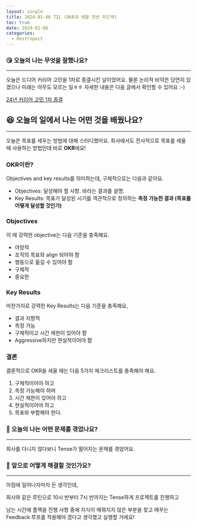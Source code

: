 ```yaml
---
layout: single
title: 2024-01-06 TIL (OKR과 생활 전반 피드백)
toc: true
date: 2024-01-06
categories:
  - Restropect
---
```


### 😘 오늘의 나는 무엇을 잘했나요?

---

오늘은 드디어 커리어 고민을 1차로 종결시킨 날이었어요. 물론 논리적 비약은 당연히 있겠으나 미래는 아무도 모르는 일ㅎㅎ 자세한 내용은 다음 글에서 확인할 수 있어요 :-)

[24년 커리어 고민 1차 종결](https://changhwan77.github.io/til/)

## 😆 오늘의 일에서 나는 어떤 것을 배웠나요?

---

오늘은 목표를 세우는 방법에 대해 스터디했어요.
회사에서도 전사적으로 목표를 세울 때 사용하는 방법인데 바로 **OKR**에요!

### OKR이란?

Objectives and key results를 의미하는데, 구체적으로는 다음과 같아요.

- Objectives: 달성해야 할 사항. 바라는 결과를 설명.
- Key Results: 목표가 달성된 시기를 객관적으로 정의하는 **측정 가능한 결과 (목표를 어떻게 달성할 것인가)**

### Objectives

이 때 강력한 objective는 다음 기준을 충족해요.

- 야망적
- 조직의 목표와 align 되어야 함
- 행동으로 옮길 수 있어야 함
- 구체적
- 중요한

### Key Results

마찬가지로 강력한 Key Results는 다음 기준을 충족해요,

- 결과 지향적
- 측정 가능
- 구체적이고 시간 제한이 있어야 함
- Aggressive하지만 현실적이어야 함

### 결론

결론적으로 OKR을 세울 때는 다음 5가지 체크리스트를 충족해야 해요.

1. 구체적이어야 하고
2. 측정 가능해야 하며
3. 시간 제한이 있어야 하고
4. 현실적이어야 하고
5. 목표와 부합해야 한다.

### 🤢 오늘의 나는 어떤 문제를 겪었나요?

---

회사를 다니지 않다보니 Tense가 떨어지는 문제를 겪었어요.

### 🤩 앞으로 어떻게 해결할 것인가요?

---

아침에 일어나자마자 든 생각인데,

회사와 같은 루틴으로 10시 반부터 7시 반까지는 Tense하게 프로젝트를 진행하고

남는 시간에 플젝을 진행 사항 중에 지식이 메꿔지지 않은 부분을 찾고 메꾸는 Feedback 루프를 적용해야 겠다고 생각했고 실행할 거에요!
